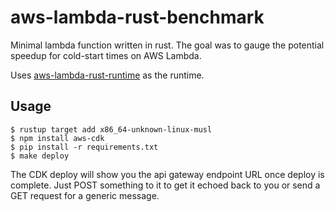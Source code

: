 # aws-lambda-rust-benchmark

Minimal lambda function written in rust. The goal was to gauge 
the potential speedup for cold-start times on AWS Lambda.

Uses [aws-lambda-rust-runtime](https://github.com/awslabs/aws-lambda-rust-runtime) as the runtime.


## Usage

```shell script
$ rustup target add x86_64-unknown-linux-musl
$ npm install aws-cdk
$ pip install -r requirements.txt
$ make deploy
```

The CDK deploy will show you the api gateway endpoint URL once deploy is complete.
Just POST something to it to get it echoed back to you or send a GET request for a generic message.